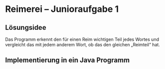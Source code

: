 # Reimerei – Junioraufgabe 1
## Lösungsidee
Das Programm erkennt den für einen Reim wichtigen Teil jedes Wortes und vergleicht das mit jedem anderem Wort, ob das den gleichen „Reimteil“ hat.

## Implementierung in ein Java Programm
